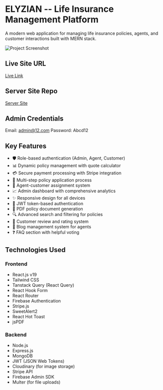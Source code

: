 # ELYZIAN -- Life Insurance Management Platform

A modern web application for managing life insurance policies, agents, and customer interactions built with MERN stack.

![Project Screenshot](https://i.postimg.cc/dVZJ49p0/Screenshot-2025-07-26-180201.png)

## Live Site URL
[Live Link](https://elyzian07.web.app)
## Server Site Repo
[Server Site](https://github.com/Rubaid07/Elyzian-server)

## Admin Credentials
Email: admin@12.com
Password: Abcd12

## Key Features
- 🛡️ Role-based authentication (Admin, Agent, Customer)
- 📊 Dynamic policy management with quote calculator
- 💳 Secure payment processing with Stripe integration
- 📝 Multi-step policy application process
- 👥 Agent-customer assignment system
- 📈 Admin dashboard with comprehensive analytics
- ✨ Responsive design for all devices
- 🔐 JWT token-based authentication
- 📄 PDF policy document generation
- 🔍 Advanced search and filtering for policies
- 🌟 Customer review and rating system
- 📰 Blog management system for agents
- ❓ FAQ section with helpful voting

## Technologies Used
### Frontend
- React.js v19
- Tailwind CSS
- Tanstack Query (React Query)
- React Hook Form
- React Router
- Firebase Authentication
- Stripe.js
- SweetAlert2
- React Hot Toast
- jsPDF

### Backend
- Node.js
- Express.js
- MongoDB
- JWT (JSON Web Tokens)
- Cloudinary (for image storage)
- Stripe API
- Firebase Admin SDK
- Multer (for file uploads)
